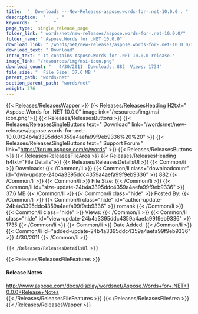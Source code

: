 ```yaml
---
title:  "  Downloads ---New-Releases-aspose.words-for-.net-10.0.0 . " 
description:  "    . " 
keywords:  "    . " 
page_type:  single_release_page
folder_link: " words/net/new-releases/aspose.words-for-.net-10.0.0/"
folder_name: " Aspose.Words for .NET 10.0.0"
download_link: " /words/net/new-releases/aspose.words-for-.net-10.0.0/24b4a3395ddc4359a4aefa99f9eb9336"
download_text: " Download"
Intro_text: " It contains Aspose.Words for .NET 10.0.0 release."
image_link: "/resources/img/msi-icon.png"
download_count: "   4/30/2011  Downloads: 882  Views: 1734"
file_size: "  File Size: 37.6 MB "
parent_path: "words/net"
section_parent_path: "words/net"
weight: 276 
---
```


{{< Releases/ReleasesWapper >}}
  {{< Releases/ReleasesHeading H2txt=" Aspose.Words for .NET 10.0.0" imagelink="/resources/img/msi-icon.png">}}
  {{< Releases/ReleasesButtons >}}
    {{< Releases/ReleasesSingleButtons text=" Download" link="/words/net/new-releases/aspose.words-for-.net-10.0.0/24b4a3395ddc4359a4aefa99f9eb9336%20%20" >}}
    {{< Releases/ReleasesSingleButtons text=" Support Forum " link="https://forum.aspose.com/c/words" >}}
  {{< Releases/ReleasesButtons >}}
  {{< Releases/ReleasesFileArea >}}
    {{< Releases/ReleasesHeading h4txt="File Details">}}
    {{< Releases/ReleasesDetailsUl >}}
            {{< Common/li  >}} Downloads: {{< /Common/li >}} 
      {{< Common/li class="downloadcount" id="dwn-update-24b4a3395ddc4359a4aefa99f9eb9336" >}} 882 {{< /Common/li >}} 
      {{< Common/li  >}} File Size: {{< /Common/li >}} 
      {{< Common/li id="size-update-24b4a3395ddc4359a4aefa99f9eb9336" >}} 37.6 MB {{< /Common/li >}} 
      {{< Common/li  class="hide" >}} Posted By: {{< /Common/li >}} 
      {{< Common/li class="hide" id="author-update-24b4a3395ddc4359a4aefa99f9eb9336" >}} romank {{< /Common/li >}} 
      {{< Common/li class="hide"  >}} Views: {{< /Common/li >}} 
      {{< Common/li class="hide" id="view-update-24b4a3395ddc4359a4aefa99f9eb9336" >}} 1735 {{< /Common/li >}} 
      {{< Common/li  >}} Date Added: {{< /Common/li >}} 
      {{< Common/li id="added-update-24b4a3395ddc4359a4aefa99f9eb9336" >}} 4/30/2011 {{< /Common/li >}} 

    {{< /Releases/ReleasesDetailsUl >}}

  {{< Releases/ReleasesFileFeatures >}}
      <h4>Release Notes</h4><div><a href="http://www.aspose.com/docs/display/wordsnet/Aspose.Words+for+.NET+10.0.0+Release+Notes">http://www.aspose.com/docs/display/wordsnet/Aspose.Words+for+.NET+10.0.0+Release+Notes</a></div>
  {{< /Releases/ReleasesFileFeatures >}}
 {{< /Releases/ReleasesFileArea >}}
{{< /Releases/ReleasesWapper >}}


